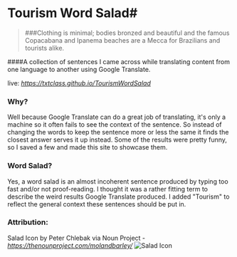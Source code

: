 # Tourism Word Salad#

> ###Clothing is minimal; bodies bronzed and beautiful and the famous Copacabana and Ipanema beaches are a Mecca for Brazilians and tourists alike.

####A collection of sentences I came across while translating content from one language to another using Google Translate.

live: *https://txtclass.github.io/TourismWordSalad*

### Why?

Well because Google Translate can do a great job of translating, it's only a machine so it often fails to see the context of the sentence. So instead of changing the words to keep the sentence more or less the same it finds the closest answer serves it up instead. Some of the results were pretty funny, so I saved a few and made this site to showcase them.

### Word Salad?

Yes, a word salad is an almost incoherent sentence produced by typing too fast and/or not proof-reading. I thought it was a rather fitting term to describe the weird results Google Translate produced. I added "Tourism" to reflect the general context these sentences should be put in.

### Attribution:
Salad Icon by Peter Chlebak via Noun Project - *https://thenounproject.com/molandbarley/* ![Salad Icon](http://txtclass.github.io/TourismWordSalad/img/android-icon-96x96.png "Salad Icon")
